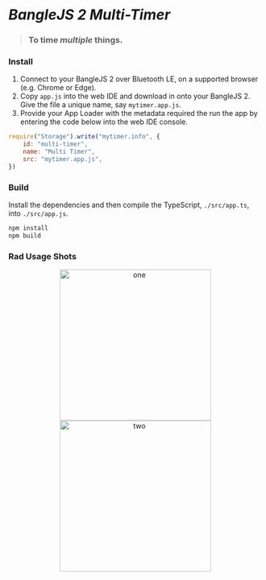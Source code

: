 # _BangleJS 2 Multi-Timer_

> ### To time _multiple_ things.

### Install

1. Connect to your BangleJS 2 over Bluetooth LE, on a supported browser (e.g. Chrome or Edge).
2. Copy `app.js` into the web IDE and download in onto your BangleJS 2. Give the file a unique name, say `mytimer.app.js`.
3. Provide your App Loader with the metadata required the run the app by entering the code below into the web IDE console.

```js
require("Storage").write("mytimer.info", {
    id: "multi-timer",
    name: "Multi Timer",
    src: "mytimer.app.js",
})
```

### Build

Install the dependencies and then compile the TypeScript, `./src/app.ts`, into `./src/app.js`. 

```bash
npm install
npm build
```

### Rad Usage Shots

<p align="center">
  <img src="https://github.com/DevinLeamy/BangleJS-Multi-Timer/assets/45083086/774f5e0a-7f8c-4b61-a1c4-56d080e83f55" width="300" alt="one" />
  <img src="https://github.com/DevinLeamy/BangleJS-Multi-Timer/assets/45083086/b39c9c86-f2e6-4b7a-8dc7-93567ad0d4eb" width="300" alt="two" />
</p>
